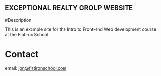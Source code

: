 EXCEPTIONAL REALTY GROUP WEBSITE
---

#Description

This is an example site for the Intro to Front-end Web development course at the Flatiron School.

# Contact

email: jon@flatironschool.com